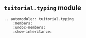 ## `tuitorial.typing` module

```{eval-rst}
.. automodule:: tuitorial.typing
    :members:
    :undoc-members:
    :show-inheritance:
```
